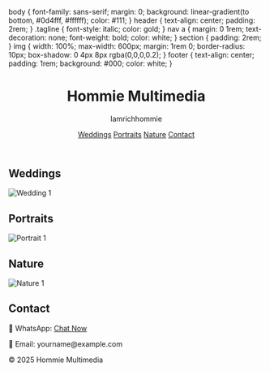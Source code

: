 body {
  font-family: sans-serif;
  margin: 0;
  background: linear-gradient(to bottom, #0d4fff, #ffffff);
  color: #111;
}
header {
  text-align: center;
  padding: 2rem;
}
.tagline {
  font-style: italic;
  color: gold;
}
nav a {
  margin: 0 1rem;
  text-decoration: none;
  font-weight: bold;
  color: white;
}
section {
  padding: 2rem;
}
img {
  width: 100%;
  max-width: 600px;
  margin: 1rem 0;
  border-radius: 10px;
  box-shadow: 0 4px 8px rgba(0,0,0,0.2);
}
footer {
  text-align: center;
  padding: 1rem;
  background: #000;
  color: white;
}<!DOCTYPE html>
<html lang="en">
<head>
  <meta charset="UTF-8" />
  <meta name="viewport" content="width=device-width, initial-scale=1.0"/>
  <title>Hommie Multimedia</title>
  <link rel="stylesheet" href="style.css" />
</head>
<body>
  <header>
    <h1>Hommie Multimedia</h1>
    <p class="tagline">Iamrichhommie</p>
    <nav>
      <a href="#weddings">Weddings</a>
      <a href="#portraits">Portraits</a>
      <a href="#nature">Nature</a>
      <a href="#contact">Contact</a>
    </nav>
  </header>

  <section id="weddings">
    <h2>Weddings</h2>
    <img src="images/wedding1.jpg" alt="Wedding 1" />
    <!-- Add more photos -->
  </section>

  <section id="portraits">
    <h2>Portraits</h2>
    <img src="images/portrait1.jpg" alt="Portrait 1" />
  </section>

  <section id="nature">
    <h2>Nature</h2>
    <img src="images/nature1.jpg" alt="Nature 1" />
  </section>

  <section id="contact">
    <h2>Contact</h2>
    <p>📱 WhatsApp: <a href="https://wa.me/233XXXXXXXXX">Chat Now</a></p>
    <p>📧 Email: yourname@example.com</p>
  </section>

  <footer>
    <p>© 2025 Hommie Multimedia</p>
  </footer>
</body>
</html>
